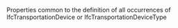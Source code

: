 Properties common to the definition of all occurrences of IfcTransportationDevice or IfcTransportationDeviceType